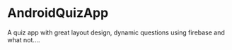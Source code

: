 # AndroidQuizApp
A quiz app with great layout design, dynamic questions using firebase and what not....
